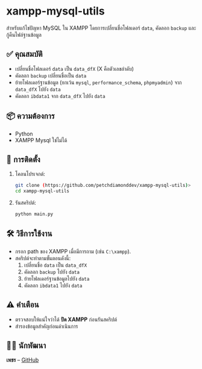 # xampp-mysql-utils

สำหรับแก้ไขปัญหา MySQL ใน XAMPP โดยการเปลี่ยนชื่อโฟลเดอร์ `data`, คัดลอก `backup` และกู้คืนไฟล์ฐานข้อมูล

## ✅ คุณสมบัติ
- เปลี่ยนชื่อโฟลเดอร์ `data` เป็น `data_dfX` (X คือตัวเลขลำดับ)
- คัดลอก `backup` เปลี่ยนชื่อเป็น `data`
- ย้ายโฟลเดอร์ฐานข้อมูล (ยกเว้น `mysql`, `performance_schema`, `phpmyadmin`) จาก `data_dfX` ไปยัง `data`
- คัดลอก `ibdata1` จาก `data_dfX` ไปยัง `data`

## 📦 ความต้องการ
- Python 
- XAMPP Mysql ใช่ไม่ได้

## 🚀 การติดตั้ง
1. โคลนโปรเจกต์:
   ```bash
   git clone (https://github.com/petchdiamonddev/xampp-mysql-utils)>
   cd xampp-mysql-utils
   ```

2. รันสคริปต์:
   ```bash
   python main.py
   ```

## 🛠️ วิธีการใช้งาน
- กรอก path ของ XAMPP เมื่อมีการถาม (เช่น `C:\xampp`).
- สคริปต์จะทำตามขั้นตอนดังนี้:
  1. เปลี่ยนชื่อ `data` เป็น `data_dfX`
  2. คัดลอก `backup` ไปยัง `data`
  3. ย้ายโฟลเดอร์ฐานข้อมูลไปยัง `data`
  4. คัดลอก `ibdata1` ไปยัง `data`

## ⚠️ คำเตือน
- ตรวจสอบให้แน่ใจว่าได้ **ปิด XAMPP** ก่อนรันสคริปต์
- สำรองข้อมูลสำคัญก่อนดำเนินการ

## 🧑‍💻 นักพัฒนา
**เพชร** – [GitHub](https://github.com/petchdiamonddev)

